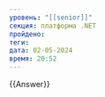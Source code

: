 ```yaml
---
уровень: "[[senior]]"
секция: платформа .NET
пройдено: 
теги: 
дата: 02-05-2024
время: 20:52
---
```



{{Answer}}